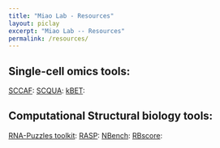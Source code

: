 ```yaml
---
title: "Miao Lab - Resources"
layout: piclay
excerpt: "Miao Lab -- Resources"
permalink: /resources/
---
```


## Single-cell omics tools:
[SCCAF](): 
[SCQUA]():
[kBET]():

## Computational Structural biology tools:
[RNA-Puzzles toolkit]():
[RASP]():
[NBench]():
[RBscore]():

